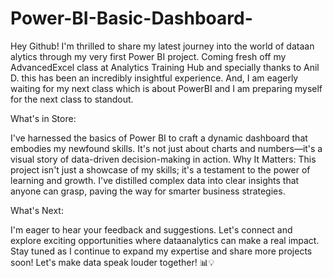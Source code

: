 # Power-BI-Basic-Dashboard-

Hey Github! I'm thrilled to share my latest journey into the world of  dataan alytics through my very first Power BI project. Coming fresh off my AdvancedExcel class at Analytics Training Hub and specially thanks to Anil D. this has been an incredibly insightful experience. And, I am eagerly waiting for my next class which is about PowerBI and I am preparing myself for the next class to standout.

What's in Store:

I've harnessed the basics of Power BI to craft a dynamic dashboard that embodies my newfound skills. It's not just about charts and numbers—it's a visual story of data-driven decision-making in action.
Why It Matters: This project isn't just a showcase of my skills; it's a testament to the power of learning and growth. I've distilled complex data into clear insights that anyone can grasp, paving the way for smarter business strategies.

What's Next: 

I'm eager to hear your feedback and suggestions. Let's connect and explore exciting opportunities where dataanalytics can make a real impact. Stay tuned as I continue to expand my expertise and share more projects soon!
Let's make data speak louder together! 📊💡

